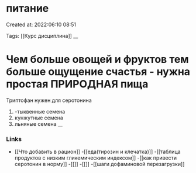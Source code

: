 # питание

Created at: 2022:06:10 08:51

Tags: [[Курс дисциплина]]
__ 

# Чем больше овощей и фруктов тем больше ощущение счастья - нужна простая ПРИРОДНАЯ пища

Триптофан нужен для серотонина
1. -тыквенные семена
2. кунжутные семена
3. льняные семена
__

### Links
- [[Что добавить в рацион]]
-[[еда(тирозин и клечатка)]]
-[[таблица продуктов с низким гликемическим индексом]]
-[[как привести серотонин в норму]]
-[[]]
-[[]]
-[[шаги дофаминовой перезагрузки]]